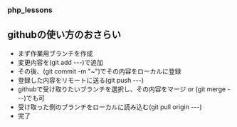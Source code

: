 ### php_lessons

## githubの使い方のおさらい
-  まず作業用ブランチを作成
-  変更内容を(git add ---)で追加
-  その後、(git commit -m "~")でその内容をローカルに登録
-  登録した内容をリモートに送る(git push ---)
-  githubで受け取りたいブランチを選択し、その内容をマージ or (git merge ---)でも可
-  受け取った側のブランチをローカルに読み込む(git pull origin ---)
-  完了
